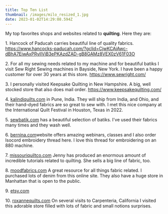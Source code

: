 ```yaml
---
title: Top Ten List
thumbnail: /images/milo_resized_1.jpg
date: 2023-01-02T14:29:08.594Z
---
```

M﻿y top favorites shops and websites related to **quilting**. Here they are:

1﻿. Hancock of Paducah carries beautiful line of quality fabrics.  https://www.hancocks-paducah.com/?gclid=CjwKCAiAwc-dBhA7EiwAxPRylIViB3ePKAzdZAD-gB8GAMz8VEX0zV61F03O

2﻿.  For all my sewing needs related to my machine and for beautiful batiks I visit Sew Right Sewing machines in Bayside, New York.  I have been a happy customer for over 30 years at this store. <https://www.sewright.com/>

3﻿. I personally visited Keepsake Quilting in New Hampshire.  A big, well stocked store that also does mail order. <https://www.keepsakequilting.com/>[](keepsakequilting.com)[](https://www.keepsakequilting.com/)

4﻿. [kalindiquilts.com](kalindiquilts.com) in Pune, India.  They will ship from India, and Ohio, and their hand-dyed fabrics are so great to sew with. I met this nice company at the International Quilt Festival in Houston, Texas in 2022.

5﻿. [sewbatik.com](sewbatik.com) has a beautiful selection of batiks.  I've used their fabrics many times and they wash well. 

6﻿. [bernina.com](bernina.com)website offers amazing webinars, classes and I also order Isocord embroidery thread here. I love this thread for embroidering on an 880 machine. 

7﻿. [missouriquiltco.com](missouriquiltco.com) Jenny has produced an enormous amount of incredible tutorials related to quilting. She sells a big line of fabric, too. 

8﻿. [moodfabrics.com](moodfabrics.com) A great resource for all things fabric related.  I purchased lots of denim from this online site.  They also have a huge store in Manhattan that is open to the public.  

9﻿. [etsy.com](etsy.com)

1﻿0. [roxannequilts.com](roxannequilts.com)  On several visits to Carpenteria, California I visited this adorable store filled with lots of fabric and small notions surprises.